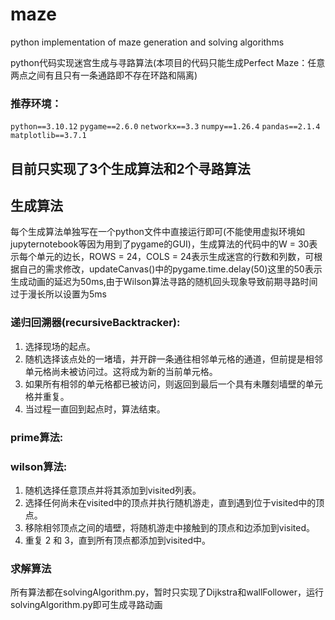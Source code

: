 # maze
python implementation of maze generation and solving algorithms

python代码实现迷宫生成与寻路算法(本项目的代码只能生成Perfect Maze：任意两点之间有且只有一条通路即不存在环路和隔离)

### 推荐环境：

`python==3.10.12`
`pygame==2.6.0`
`networkx==3.3`
`numpy==1.26.4`
`pandas==2.1.4`
`matplotlib==3.7.1`
## 目前只实现了3个生成算法和2个寻路算法
## 生成算法

每个生成算法单独写在一个python文件中直接运行即可(不能使用虚拟环境如jupyternotebook等因为用到了pygame的GUI)，生成算法的代码中的W = 30表示每个单元的边长，ROWS = 24，COLS = 24表示生成迷宫的行数和列数，可根据自己的需求修改，updateCanvas()中的pygame.time.delay(50)这里的50表示生成动画的延迟为50ms,由于Wilson算法寻路的随机回头现象导致前期寻路时间过于漫长所以设置为5ms
### 递归回溯器(recursiveBacktracker):
1. 选择现场的起点。
2. 随机选择该点处的一堵墙，并开辟一条通往相邻单元格的通道，但前提是相邻单元格尚未被访问过。这将成为新的当前单元格。
3. 如果所有相邻的单元格都已被访问，则返回到最后一个具有未雕刻墙壁的单元格并重复。
4. 当过程一直回到起点时，算法结束。
### prime算法:


### wilson算法:
1. 随机选择任意顶点并将其添加到visited列表。
2. 选择任何尚未在visited中的顶点并执行随机游走，直到遇到位于visited中的顶点。
3. 移除相邻顶点之间的墙壁，将随机游走中接触到的顶点和边添加到visited。
4. 重复 2 和 3，直到所有顶点都添加到visited中。



### 求解算法
所有算法都在solvingAlgorithm.py，暂时只实现了Dijkstra和wallFollower，运行solvingAlgorithm.py即可生成寻路动画
